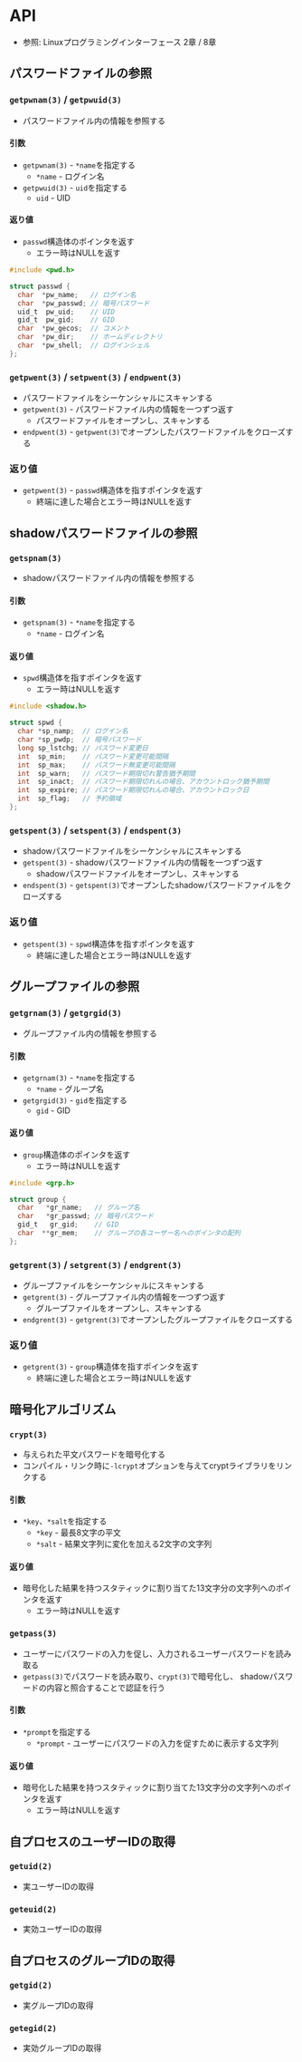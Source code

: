 # API
- 参照: Linuxプログラミングインターフェース 2章 / 8章

## パスワードファイルの参照
### `getpwnam(3)` / `getpwuid(3)`
- パスワードファイル内の情報を参照する

#### 引数
- `getpwnam(3)` - `*name`を指定する
  - `*name` - ログイン名
- `getpwuid(3)` - `uid`を指定する
  - `uid` - UID

#### 返り値
- `passwd`構造体のポインタを返す
  - エラー時はNULLを返す

```c
#include <pwd.h>

struct passwd {
  char  *pw_name;   // ログイン名
  char  *pw_passwd; // 暗号パスワード
  uid_t  pw_uid;    // UID
  gid_t  pw_gid;    // GID
  char  *pw_gecos;  // コメント
  char  *pw_dir;    // ホームディレクトリ
  char  *pw_shell;  // ログインシェル
};
```

### `getpwent(3)` / `setpwent(3)` / `endpwent(3)`
- パスワードファイルをシーケンシャルにスキャンする
- `getpwent(3)` - パスワードファイル内の情報を一つずつ返す
  - パスワードファイルをオープンし、スキャンする
- `endpwent(3)` - `getpwent(3)`でオープンしたパスワードファイルをクローズする

### 返り値
- `getpwent(3)` - `passwd`構造体を指すポインタを返す
  - 終端に達した場合とエラー時はNULLを返す

## shadowパスワードファイルの参照
### `getspnam(3)`
- shadowパスワードファイル内の情報を参照する

#### 引数
- `getspnam(3)` - `*name`を指定する
  - `*name` - ログイン名

#### 返り値
- `spwd`構造体を指すポインタを返す
  - エラー時はNULLを返す

```c
#include <shadow.h>

struct spwd {
  char *sp_namp;  // ログイン名
  char *sp_pwdp;  // 暗号パスワード
  long sp_lstchg; // パスワード変更日
  int  sp_min;    // パスワード変更可能間隔
  int  sp_max;    // パスワード無変更可能間隔
  int  sp_warn;   // パスワード期限切れ警告猶予期間
  int  sp_inact;  // パスワード期限切れんの場合、アカウントロック猶予期間
  int  sp_expire; // パスワード期限切れんの場合、アカウントロック日
  int  sp_flag;   // 予約領域
};
```

### `getspent(3)` / `setspent(3)` / `endspent(3)`
- shadowパスワードファイルをシーケンシャルにスキャンする
- `getspent(3)` - shadowパスワードファイル内の情報を一つずつ返す
  - shadowパスワードファイルをオープンし、スキャンする
- `endspent(3)` - `getspent(3)`でオープンしたshadowパスワードファイルをクローズする

### 返り値
- `getspent(3)` - `spwd`構造体を指すポインタを返す
  - 終端に達した場合とエラー時はNULLを返す

## グループファイルの参照
### `getgrnam(3)` / `getgrgid(3)`
- グループファイル内の情報を参照する

#### 引数
- `getgrnam(3)` - `*name`を指定する
  - `*name` - グループ名
- `getgrgid(3)` - `gid`を指定する
  - `gid` - GID

#### 返り値
- `group`構造体のポインタを返す
  - エラー時はNULLを返す

```c
#include <grp.h>

struct group {
  char   *gr_name;   // グループ名
  char   *gr_passwd; // 暗号パスワード
  gid_t   gr_gid;    // GID
  char  **gr_mem;    // グループの各ユーザー名へのポインタの配列
};
```

### `getgrent(3)` / `setgrent(3)` / `endgrent(3)`
- グループファイルをシーケンシャルにスキャンする
- `getgrent(3)` - グループファイル内の情報を一つずつ返す
  - グループファイルをオープンし、スキャンする
- `endgrent(3)` - `getgrent(3)`でオープンしたグループファイルをクローズする

### 返り値
- `getgrent(3)` - `group`構造体を指すポインタを返す
  - 終端に達した場合とエラー時はNULLを返す

## 暗号化アルゴリズム
### `crypt(3)`
- 与えられた平文パスワードを暗号化する
- コンパイル・リンク時に`-lcrypt`オプションを与えてcryptライブラリをリンクする

#### 引数
- `*key`、`*salt`を指定する
  - `*key` - 最長8文字の平文
  - `*salt` - 結果文字列に変化を加える2文字の文字列

#### 返り値
- 暗号化した結果を持つスタティックに割り当てた13文字分の文字列へのポインタを返す
  - エラー時はNULLを返す

### `getpass(3)`
- ユーザーにパスワードの入力を促し、入力されるユーザーパスワードを読み取る
- `getpass(3)`でパスワードを読み取り、`crypt(3)`で暗号化し、
  shadowパスワードの内容と照合することで認証を行う

#### 引数
- `*prompt`を指定する
  - `*prompt` - ユーザーにパスワードの入力を促すために表示する文字列

#### 返り値
- 暗号化した結果を持つスタティックに割り当てた13文字分の文字列へのポインタを返す
  - エラー時はNULLを返す

## 自プロセスのユーザーIDの取得
### `getuid(2)`
- 実ユーザーIDの取得

### `geteuid(2)`
- 実効ユーザーIDの取得

## 自プロセスのグループIDの取得
### `getgid(2)`
- 実グループIDの取得

### `getegid(2)`
- 実効グループIDの取得
